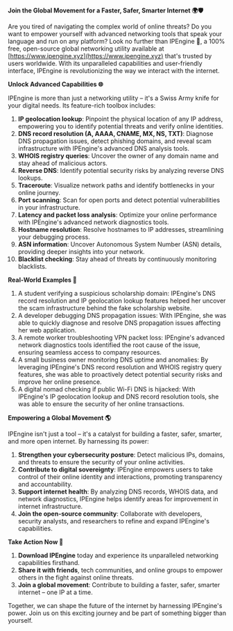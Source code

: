 **Join the Global Movement for a Faster, Safer, Smarter Internet 🌍🛡️**

Are you tired of navigating the complex world of online threats? Do you want to empower yourself with advanced networking tools that speak your language and run on any platform? Look no further than IPEngine 🚀, a 100% free, open-source global networking utility available at [https://www.ipengine.xyz](https://www.ipengine.xyz) that's trusted by users worldwide. With its unparalleled capabilities and user-friendly interface, IPEngine is revolutionizing the way we interact with the internet.

**Unlock Advanced Capabilities 🌐**

IPEngine is more than just a networking utility – it's a Swiss Army knife for your digital needs. Its feature-rich toolbox includes:

1. **IP geolocation lookup**: Pinpoint the physical location of any IP address, empowering you to identify potential threats and verify online identities.
2. **DNS record resolution (A, AAAA, CNAME, MX, NS, TXT)**: Diagnose DNS propagation issues, detect phishing domains, and reveal scam infrastructure with IPEngine's advanced DNS analysis tools.
3. **WHOIS registry queries**: Uncover the owner of any domain name and stay ahead of malicious actors.
4. **Reverse DNS**: Identify potential security risks by analyzing reverse DNS lookups.
5. **Traceroute**: Visualize network paths and identify bottlenecks in your online journey.
6. **Port scanning**: Scan for open ports and detect potential vulnerabilities in your infrastructure.
7. **Latency and packet loss analysis**: Optimize your online performance with IPEngine's advanced network diagnostics tools.
8. **Hostname resolution**: Resolve hostnames to IP addresses, streamlining your debugging process.
9. **ASN information**: Uncover Autonomous System Number (ASN) details, providing deeper insights into your network.
10. **Blacklist checking**: Stay ahead of threats by continuously monitoring blacklists.

**Real-World Examples 📡**

1. A student verifying a suspicious scholarship domain: IPEngine's DNS record resolution and IP geolocation lookup features helped her uncover the scam infrastructure behind the fake scholarship website.
2. A developer debugging DNS propagation issues: With IPEngine, she was able to quickly diagnose and resolve DNS propagation issues affecting her web application.
3. A remote worker troubleshooting VPN packet loss: IPEngine's advanced network diagnostics tools identified the root cause of the issue, ensuring seamless access to company resources.
4. A small business owner monitoring DNS uptime and anomalies: By leveraging IPEngine's DNS record resolution and WHOIS registry query features, she was able to proactively detect potential security risks and improve her online presence.
5. A digital nomad checking if public Wi-Fi DNS is hijacked: With IPEngine's IP geolocation lookup and DNS record resolution tools, she was able to ensure the security of her online transactions.

**Empowering a Global Movement 🌎**

IPEngine isn't just a tool – it's a catalyst for building a faster, safer, smarter, and more open internet. By harnessing its power:

1. **Strengthen your cybersecurity posture**: Detect malicious IPs, domains, and threats to ensure the security of your online activities.
2. **Contribute to digital sovereignty**: IPEngine empowers users to take control of their online identity and interactions, promoting transparency and accountability.
3. **Support internet health**: By analyzing DNS records, WHOIS data, and network diagnostics, IPEngine helps identify areas for improvement in internet infrastructure.
4. **Join the open-source community**: Collaborate with developers, security analysts, and researchers to refine and expand IPEngine's capabilities.

**Take Action Now 🚀**

1. **Download IPEngine** today and experience its unparalleled networking capabilities firsthand.
2. **Share it with friends**, tech communities, and online groups to empower others in the fight against online threats.
3. **Join a global movement**: Contribute to building a faster, safer, smarter internet – one IP at a time.

Together, we can shape the future of the internet by harnessing IPEngine's power. Join us on this exciting journey and be part of something bigger than yourself.